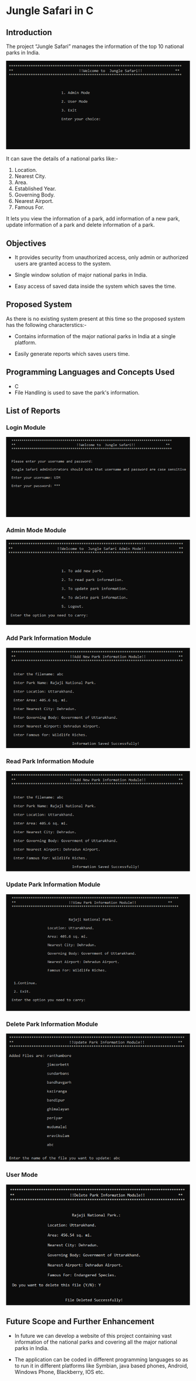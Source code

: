 ﻿# Jungle Safari in C
## Introduction
The project “Jungle Safari” manages the information of the top 10 national parks in India.

![](images/img.png)

It can save the details of a national parks like:-
1.   Location.
2.    Nearest City.
3.    Area.
4.    Established Year.
5.    Governing Body.
6.    Nearest Airport.
7.    Famous For.

 It lets you view the information of a park, add information of a new park, update information of a park and delete information of a park.
 
 ## Objectives
 
 * It  provides  security  from  unauthorized  access,  only  admin  or  authorized  users  are  granted access to the  system.
 
 * Single window solution of major national parks in India.
 
 * Easy access of saved data inside the system which saves the time.
 
 ## Proposed System
 
 As there is no existing system present at this time so the proposed system has the following characterstics:-
 
 * Contains information of the major national parks in India at a single platform.
 
 * Easily generate reports which saves users time.
 
 ## Programming Languages and Concepts Used
 
 * C
 * File Handling is used to save the park's information.
 
 ## List of Reports
 
 ### Login Module
 
![](images/img-1.png)

 ### Admin Mode Module
 
![](images/img-2.png)

 ### Add Park Information Module
 
![](images/img-3.png)

 ### Read Park Information Module
 
 ![](images/img-4.png)
 
 ### Update Park Information Module
 
 ![](images/img-5.png)
 
 ### Delete Park Information Module
 
 ![](images/img-6.png)
 
 ### User Mode
 
 ![](images/img-7.png)
 
 ## Future Scope and Further Enhancement
 
 * In future we can develop a website of this project containing vast information of the national parks and covering all the major national parks in India.
 
 * The application can be coded in different programming languages so as to run it in different platforms like Symbian, java based phones, Android, Windows Phone, Blackberry, IOS etc.
 

 
 

 
 
 
 
 

